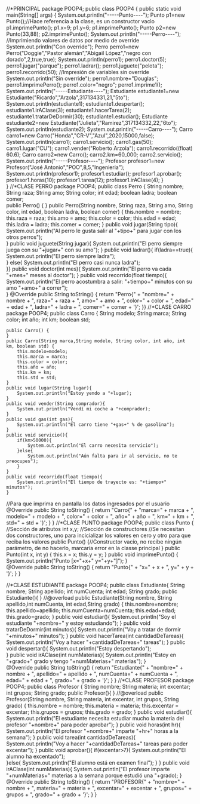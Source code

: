 //*PRINCIPAL
package POOP4;
public class POOP4 {
    public static void main(String[] args) {
System.out.println("-----Punto----");
Punto p1=new Punto();//Hace referencia a la clase, es un constructor vacìo
p1.imprimePunto();
p1.x=9;
p1.y=6;
p1.imprimePunto();
Punto p2=new Punto(33,88);
p2.imprimePunto();
    System.out.println("-----Perro----");
    //Imprimiendo valores de datos por medio de override
        System.out.println("Con override");
    Perro perro1=new Perro("Doggie","Pastor alemán","Abigail López","negro con dorado",2,true,true);
        System.out.println(perro1);
        perro1.doctor(5);
        perro1.jugar("parque");
        perro1.ladrar();
        perro1.juguete("pelota");
        perro1.recorrido(50);
        //Impresión de variables sin override
        System.out.println("Sin override");
    perro1.nombre="Douglas";
    perro1.imprimePerro();
    perro1.color="negro";
    perro1.imprime1();
        System.out.println("-----Estudiante----");
     Estudiante estudiante1=new Estudiante("Ricardo","Arzola",317134331,21,"5to");
     System.out.println(estudiante1);
     estudiante1.despertar();
     estudiante1.irAClase(3);
     estudiante1.hacerTarea(2);
     estudiante1.tratarDeDormir(30);
     estudiante1.estudiar();
     Estudiante estudiante2=new Estudiante("Julieta","Ramirez",317134332,22,"6to");
        System.out.println(estudiante2);
        System.out.println("-----Carro----");
        Carro carro1=new Carro("Honda","CR-V","Azul",2020,15000,false);
        System.out.println(carro1);
        carro1.servicio();
        carro1.gas(50);
        carro1.lugar("CU");
    carro1.vender("Roberto Arzola");
    carro1.recorrido((float) 60.6);
    Carro carro2=new Carro();
    carro2.km=60_000;
    carro2.servicio();
    System.out.println("-----Profesor----");
    Profesor profesor1=new Profesor("José Antonio","POO",8,5,"Ingenieria");
        System.out.println(profesor1);
        profesor1.estudiar();
        profesor1.aprobar();
        profesor1.horas(10);
        profesor1.tarea(12);
        profesor1.irAClase(4);
 }   
}
//*CLASE PERRO
package POOP4;
public class Perro {
  String nombre;
String raza;
String amo;
String color;
int edad;
boolean ladra;
boolean comer;  
    public Perro() {
    }
    public Perro(String nombre, String raza, String amo, String color, int edad, boolean ladra, boolean comer) {
        this.nombre = nombre;
        this.raza = raza;
        this.amo = amo;
        this.color = color;
        this.edad = edad;
        this.ladra = ladra;
        this.comer = comer;
    }
        public void jugar(String tipo){
        System.out.println("Al perro le gusta salir al "+tipo+" para jugar con los otros perros");  
    }
    public void juguete(String jugar){
        System.out.println("El perro siempre juega con su "+jugar+" con su amo");
    }
    public void ladrar(){
      if(ladra==true){
          System.out.println("El perro siempre ladra");   
      } else{
          System.out.println("El perro casi nunca ladra");    
      }}
    public void doctor(int mes){
        System.out.println("El perro va cada "+mes+" meses al doctor");
    }
    public void recorrido(float tiempo){
        System.out.println("El perro acostumbra a salir: "+tiempo+" minutos con su amo "+amo+" a correr");   
    }
    @Override
    public String toString() {
        return "Perro{" + "nombre=" + nombre + ", raza=" + raza + ", amo=" + amo + ", color=" + color + ", edad=" + edad + ", ladra=" + ladra + ", comer=" + comer + '}';
    }}
//*CLASE CARRO
package POOP4;
public class Carro {
String modelo;
String marca;
String color;
int año;
int km;
boolean std;

    public Carro() {
    }
    public Carro(String marca,String modelo, String color, int año, int km, boolean std) {
        this.modelo=modelo;
        this.marca = marca;
        this.color = color;
        this.año = año;
        this.km = km;
        this.std = std;
    }
    public void lugar(String lugar){
        System.out.println("Estoy yendo a "+lugar);  
    }
    public void vender(String comprador){
        System.out.println("Vendí mi coche a "+comprador);
    }
    public void gas(int gas){
        System.out.println("El carro tiene "+gas+" % de gasolina");  
    }
    public void servicio(){
        if(km>50000){
            System.out.println("El carro necesita servicio");    
        }else{
            System.out.println("Aún falta para ir al servicio, no te preocupes"); 
        }
    }
    public void recorrido(float tiempo){
        System.out.println("El tiempo de trayecto es: "+tiempo+" minutos");   
    }
//Para que imprima en pantalla los datos ingresados por el usuario
    @Override
    public String toString() {
        return "Carro{" + "marca=" + marca + ", modelo=" + modelo + ", color=" + color + ", año=" + año + ", km=" + km + ", std=" + std + '}';
    }
}
//*CLASE PUNTO
package POOP4;
public class Punto {
 //Sección de atributos
    int x,y;
 //Sección de constructores
 //Se necesitan dos constructores, uno para incicializar los valores en cero y otro para que reciba los valores
    public Punto() {//Constructor vacío, no recibe ningún parámetro, de no hacerlo, marcaría error en la classe principal
    }
    public Punto(int x, int y) {
        this.x = x;
        this.y = y;
        }
    public void imprimePunto() { 
        System.out.println("Punto [x="+x+" y="+y+"]");
    }   
    @Override
    public String toString() {
        return "Punto{" + "x=" + x + ", y=" + y + '}';
    }
}

//*CLASE ESTUDIANTE
package POOP4;
public class Estudiante{
String nombre;
String apellido;
int numCuenta;
int edad;
String grado;
public Estudiante(){
}
//@overload
public Estudiante(String nombre, String apellido,int numCuenta, int edad,String grado) {
   this.nombre=nombre;
  this.apellido=apellido;
  this.numCuenta=numCuenta;
   this.edad=edad;
   this.grado=grado;
} 
   public void estudiar(){
       System.out.println("Soy el estudiante "+nombre+" y estoy estudiando");
}
   public void tratarDeDormir(int minutos){
       System.out.println("Voy a tratar de dormir "+minutos+" minutos");
}
   public void hacerTarea(int cantidadDeTareas){
       System.out.println("Voy a hacer "+cantidadDeTareas+" tareas");
}
   public void despertar(){
       System.out.println("Estoy despertando");   
   }
   public void irAClase(int numMaterias){
       System.out.println("Estoy en "+grado+" grado y tengo "+numMaterias+" materias");
}  
    @Override
    public String toString() {
        return "Estudiante{" + "nombre=" + nombre + ", apellido=" + apellido + ", numCuenta=" + numCuenta + ", edad=" + edad + ", grado=" + grado + '}';
    }
}
//*CLASE PROFESOR
package POOP4;
public class Profesor {
String nombre;
String materia;
int excentar;
int grupos;
String grado;
    public Profesor(){
 }
 //@overload
    public Profesor(String nombre, String materia, int excentar, int grupos, String grado) {
        this.nombre = nombre;
        this.materia = materia;
        this.excentar = excentar;
        this.grupos = grupos;
        this.grado = grado;
    }
   public void estudiar(){
       System.out.println("El estudiante necesita estudiar mucho la materia del profesor "+nombre+" para poder aprobar");
}
   public void horas(int hr){
       System.out.println("El profesor "+nombre+" imparte "+hr+" horas a la semana");
}
   public void tarea(int cantidadDeTareas){
       System.out.println("Voy a hacer "+cantidadDeTareas+" tareas para poder excentar");
}
   public void aprobar(){
        if(excentar>7){
            System.out.println("El alumno ha excentado");    
        }else{
            System.out.println("El alumno está en examen final"); 
        }
    }
   public void irAClase(int numMaterias){
       System.out.println("El profesor imparte "+numMaterias+" materias a la semana porque estudió una "+grado);
}
    @Override
    public String toString() {
        return "PROFESOR{" + "nombre=" + nombre + ", materia=" + materia + ", excentar=" + excentar + ", grupos=" + grupos + ", grado=" + grado + '}';
    } 
}

